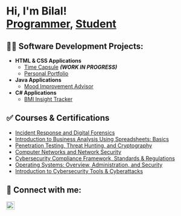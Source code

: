 <h1>Hi, I'm Bilal! <br/><a href="https://github.com/bilalh2001">Programmer</a>, <a href="https://linkedin.com/in/bilal-haider-a5535b177">Student</a></h1>

<h2>👨‍💻 Software Development Projects:</h2>

- <b>HTML & CSS Applications</b>
  - [Time Capsule](https://github.com/joshmadakor1/EncrypterPOC) <b><i>(WORK IN PROGRESS)</b></i>
  - [Personal Portfolio](https://github.com/joshmadakor1/EncrypterPOC)
- <b>Java Applications</b>
  - [Mood Improvement Advisor](https://github.com/joshmadakor1/4chan-Image-Analysis-Middleware-C964) 
- <b>C# Applications</b>
  - [BMI Insight Tracker](https://github.com/joshmadakor1/Sentinel-Lab](https://github.com/bilalh2001/BMI-Insight-Tracker))

<h2>✅ Courses & Certifications</h2>

- [Incident Response and Digital Forensics](https://coursera.org/share/02bd1bb98a450aa6d716f8dc96eafc2d)
- [Introduction to Business Analysis Using Spreadsheets: Basics](https://coursera.org/share/4308231976c19c083b470cc4609adf3c)
- [Penetration Testing, Threat Hunting, and Cryptography](https://coursera.org/share/1c2c705804ff11a241f48a7825aab37c)
- [Computer Networks and Network Security](https://coursera.org/share/44d2b34cab2c9ec4f9264035f6718fe4)
- [Cybersecurity Compliance Framework, Standards & Regulations](https://coursera.org/share/a9f1f5975487d0194249eb69a82d3c3a)
- [Operating Systems: Overview, Administration, and Security](https://coursera.org/share/ebc406a812300399730a34e40331b9de)
- [Introduction to Cybersecurity Tools & Cyberattacks](https://coursera.org/share/ff22380077b271cbc3d947ab9c692792)

<h2> 🤳 Connect with me:</h2>

[<img align="left" alt="BilalHaider | LinkedIn" width="22px" src="https://cdn.jsdelivr.net/npm/simple-icons@v3/icons/linkedin.svg" />][linkedin]


[linkedin]: https://linkedin.com/in/bilal-haider-a5535b177

<!--
**joshmadakor1/joshmadakor1** is a ✨ _special_ ✨ repository because its `README.md` (this file) appears on your GitHub profile.

Here are some ideas to get you started:

- 🔭 I’m currently working on ...
- 🌱 I’m currently learning ...
- 👯 I’m looking to collaborate on ...
- 🤔 I’m looking for help with ...
- 💬 Ask me about ...
- 📫 How to reach me: ...
- 😄 Pronouns: ...
- ⚡ Fun fact: ...
-->
